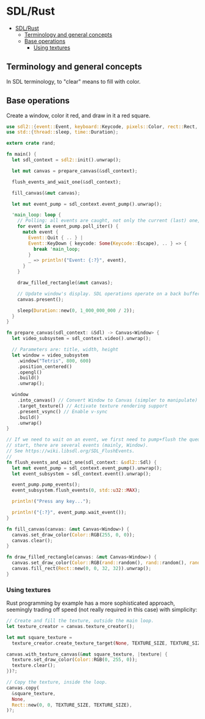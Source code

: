 # SDL/Rust
- [SDL/Rust](#sdlrust)
  - [Terminology and general concepts](#terminology-and-general-concepts)
  - [Base operations](#base-operations)
    - [Using textures](#using-textures)

## Terminology and general concepts

In SDL terminology, to "clear" means to fill with color.

## Base operations

Create a window, color it red, and draw in it a red square.

```rust
use sdl2::{event::Event, keyboard::Keycode, pixels::Color, rect::Rect, render::Canvas, video::Window, Sdl};
use std::{thread::sleep, time::Duration};

extern crate rand;

fn main() {
  let sdl_context = sdl2::init().unwrap();

  let mut canvas = prepare_canvas(&sdl_context);

  flush_events_and_wait_one(&sdl_context);

  fill_canvas(&mut canvas);

  let mut event_pump = sdl_context.event_pump().unwrap();

  'main_loop: loop {
    // Polling: all events are caught, not only the current (last) one, e.g. KeyDown->KeyUp.
    for event in event_pump.poll_iter() {
      match event {
        Event::Quit { .. } |
        Event::KeyDown { keycode: Some(Keycode::Escape), .. } => {
          break 'main_loop;
        }
        _ => println!("Event: {:?}", event),
      }
    }

    draw_filled_rectangle(&mut canvas);

    // Update window's display. SDL operations operate on a back buffer, so this is required.
    canvas.present();

    sleep(Duration::new(0, 1_000_000_000 / 2));
  }
}

fn prepare_canvas(sdl_context: &Sdl) -> Canvas<Window> {
  let video_subsystem = sdl_context.video().unwrap();

  // Parameters are: title, width, height
  let window = video_subsystem
    .window("Tetris", 800, 600)
    .position_centered()
    .opengl()
    .build()
    .unwrap();

  window
    .into_canvas() // Convert Window to Canvas (simpler to manipulate)
    .target_texture() // Activate texture rendering support
    .present_vsync() // Enable v-sync
    .build()
    .unwrap()
}

// If we need to wait on an event, we first need to pump+flush the queue, since already at
// start, there are several events (mainly, Window).
// See https://wiki.libsdl.org/SDL_FlushEvents.
//
fn flush_events_and_wait_one(sdl_context: &sdl2::Sdl) {
  let mut event_pump = sdl_context.event_pump().unwrap();
  let event_subsystem = sdl_context.event().unwrap();

  event_pump.pump_events();
  event_subsystem.flush_events(0, std::u32::MAX);

  println!("Press any key...");

  println!("{:?}", event_pump.wait_event());
}

fn fill_canvas(canvas: &mut Canvas<Window>) {
  canvas.set_draw_color(Color::RGB(255, 0, 0));
  canvas.clear();
}

fn draw_filled_rectangle(canvas: &mut Canvas<Window>) {
  canvas.set_draw_color(Color::RGB(rand::random(), rand::random(), rand::random()));
  canvas.fill_rect(Rect::new(0, 0, 32, 32)).unwrap();
}
```

### Using textures

Rust programming by example has a more sophisticated approach, seemingly trading off speed (not really required in this case) with simplicity:

```rust
// Create and fill the texture, outside the main loop.
let texture_creator = canvas.texture_creator();

let mut square_texture =
  texture_creator.create_texture_target(None, TEXTURE_SIZE, TEXTURE_SIZE)?;

canvas.with_texture_canvas(&mut square_texture, |texture| {
  texture.set_draw_color(Color::RGB(0, 255, 0));
  texture.clear();
})?;

// Copy the texture, inside the loop.
canvas.copy(
  &square_texture,
  None,
  Rect::new(0, 0, TEXTURE_SIZE, TEXTURE_SIZE),
)?;
```

